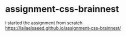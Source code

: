 # assignment-css-brainnest
i started the assignment from scratch
https://lailaelsaeed.github.io/assignment-css-brainnest/
